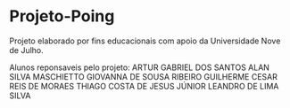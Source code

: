 # Projeto-Poing

Projeto elaborado por fins educacionais com apoio da Universidade Nove de Julho.

Alunos reponsaveis pelo projeto:
ARTUR GABRIEL DOS SANTOS
ALAN SILVA MASCHIETTO
GIOVANNA DE SOUSA RIBEIRO
GUILHERME CESAR REIS DE MORAES
THIAGO COSTA DE JESUS JÚNIOR
LEANDRO DE LIMA SILVA

